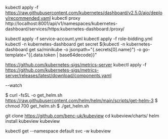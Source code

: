 kubectl apply -f https://raw.githubusercontent.com/kubernetes/dashboard/v2.5.0/aio/deploy/recommended.yaml
kubectl proxy
http://localhost:8001/api/v1/namespaces/kubernetes-dashboard/services/https:kubernetes-dashboard:/proxy/

kubectl apply -f service-account.yml
kubectl apply -f role-bidding.yml
kubectl -n kubernetes-dashboard get secret $(kubectl -n kubernetes-dashboard get sa/minikube -o jsonpath="{.secrets[0].name}") -o go-template="{{.data.token | base64decode}}"


https://github.com/kubernetes-sigs/metrics-server
kubectl apply -f https://github.com/kubernetes-sigs/metrics-server/releases/latest/download/components.yaml

--watch


$ curl -fsSL -o get_helm.sh https://raw.githubusercontent.com/helm/helm/main/scripts/get-helm-3
$ chmod 700 get_helm.sh
$ ./get_helm.sh

git clone https://github.com/benc-uk/kubeview
cd kubeview/charts/
helm install kubeview kubeview

kubectl get --namespace default svc -w kubeview
